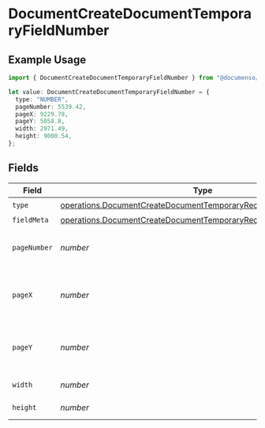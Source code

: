 # DocumentCreateDocumentTemporaryFieldNumber

## Example Usage

```typescript
import { DocumentCreateDocumentTemporaryFieldNumber } from "@documenso/sdk-typescript/models/operations";

let value: DocumentCreateDocumentTemporaryFieldNumber = {
  type: "NUMBER",
  pageNumber: 5539.42,
  pageX: 9229.78,
  pageY: 5058.8,
  width: 2971.49,
  height: 9000.54,
};
```

## Fields

| Field                                                                                                                                                    | Type                                                                                                                                                     | Required                                                                                                                                                 | Description                                                                                                                                              |
| -------------------------------------------------------------------------------------------------------------------------------------------------------- | -------------------------------------------------------------------------------------------------------------------------------------------------------- | -------------------------------------------------------------------------------------------------------------------------------------------------------- | -------------------------------------------------------------------------------------------------------------------------------------------------------- |
| `type`                                                                                                                                                   | [operations.DocumentCreateDocumentTemporaryRecipientTypeNumber1](../../models/operations/documentcreatedocumenttemporaryrecipienttypenumber1.md)         | :heavy_check_mark:                                                                                                                                       | N/A                                                                                                                                                      |
| `fieldMeta`                                                                                                                                              | [operations.DocumentCreateDocumentTemporaryRecipientFieldMetaNumber](../../models/operations/documentcreatedocumenttemporaryrecipientfieldmetanumber.md) | :heavy_minus_sign:                                                                                                                                       | N/A                                                                                                                                                      |
| `pageNumber`                                                                                                                                             | *number*                                                                                                                                                 | :heavy_check_mark:                                                                                                                                       | The page number the field will be on.                                                                                                                    |
| `pageX`                                                                                                                                                  | *number*                                                                                                                                                 | :heavy_check_mark:                                                                                                                                       | The X coordinate of where the field will be placed.                                                                                                      |
| `pageY`                                                                                                                                                  | *number*                                                                                                                                                 | :heavy_check_mark:                                                                                                                                       | The Y coordinate of where the field will be placed.                                                                                                      |
| `width`                                                                                                                                                  | *number*                                                                                                                                                 | :heavy_check_mark:                                                                                                                                       | The width of the field.                                                                                                                                  |
| `height`                                                                                                                                                 | *number*                                                                                                                                                 | :heavy_check_mark:                                                                                                                                       | The height of the field.                                                                                                                                 |